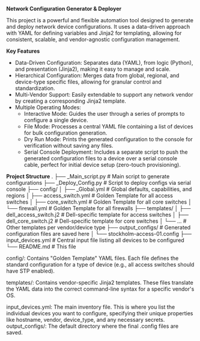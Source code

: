 
**Network Configuration Generator & Deployer**

This project is a powerful and flexible automation tool designed to generate and deploy network device configurations. It uses a data-driven approach with YAML for defining variables and Jinja2 for templating, allowing for consistent, scalable, and vendor-agnostic configuration management.

  

**Key Features**

 - Data-Driven Configuration: Separates data (YAML), from logic
   (Python), and presentation (Jinja2), making it easy to manage and
   scale. 
 - Hierarchical Configuration: Merges data from global, regional,    and
   device-type specific files, allowing for granular control and   
   standardization.
 - Multi-Vendor Support: Easily extendable to support    any network
   vendor by creating a corresponding Jinja2 template.
 - Multiple Operating Modes: 
	 - Interactive Mode: Guides the user through a    series of prompts to
   configure a single device.
	 - File Mode: Processes a central YAML file containing a list of devices for bulk
   configuration generation. 
	 - Dry Run Mode: Prints the generated    configuration to the console
   for verification without saving any files.
	 - Serial Console Deployment: Includes a separate script to push    the
   generated configuration files to a device over a serial console   
   cable, perfect for initial device setup (zero-touch provisioning).

  

**Project Structure**
.
├── _Main_script.py # Main script to generate configurations
├── _Deploy_Config.py # Script to deploy configs via serial console
├── config/
│ ├── _Global.yml # Global defaults, capabilities, and regions
│ ├── access_switch.yml # Golden Template for all access switches
│ ├── core_switch.yml # Golden Template for all core switches
│ └── firewall.yml # Golden Template for all firewalls
├── templates/
│ ├── dell_access_switch.j2 # Dell-specific template for access switches
│ ├── dell_core_switch.j2 # Dell-specific template for core switches
│ └── ... # Other templates per vendor/device type
├── output_configs/ # Generated configuration files are saved here
│ └── stockholm-access-01.config
├── input_devices.yml # Central input file listing all devices to be configured
└── README.md # This file

config/: Contains "Golden Template" YAML files. Each file defines the standard configuration for a type of device (e.g., all access switches should have STP enabled).

templates/: Contains vendor-specific Jinja2 templates. These files translate the YAML data into the correct command-line syntax for a specific vendor's OS.

input_devices.yml: The main inventory file. This is where you list the individual devices you want to configure, specifying their unique properties like hostname, vendor, device_type, and any necessary secrets.
output_configs/: The default directory where the final .config files are saved.
